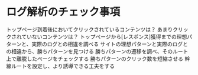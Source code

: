# ログ解析のチェック事項
 トップページ到着後においてクリックされているコンテンツは？
 あまりクリックされていないコンテンツは？
 トップページから[レスポンス]獲得までの理想パターンと、実際のログとの相違を調べる
 サイトの理想パターンと実際のログとの相違から、勝ちパターンを見つける
 勝ちパターンの遷移を調べ、そのルート上で離脱したページをチェックする
 勝ちパターンのクリック数を短縮させる
 幹線ルートを設定し、より誘導できる工夫をする
